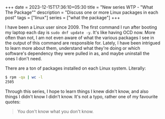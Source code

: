 +++ 
date = 2023-12-15T17:36:10+05:30
title = "New series WTP - \"What The Package\""
description = "Discuss one or more Linux packages in each post"
tags = ["linux"]
series = ["what the package"]
+++

I have been a Linux user since 2009. The first command I run after booting my laptop each day is `sudo dnf update -y`. It's like having OCD now. More often than not, I am not even aware of what the various packages I see in the output of this command are responsible for. Lately, I have been intrigued to learn more about them, understand what they're doing or which software's dependency they were pulled in as, and maybe uninstall the ones I don't need.

There are a ton of packages installed on each Linux system. Literally:

```sh
$ rpm -qa | wc -l
2505
```

Through this series, I hope to learn things I knew didn't know, and also things I didn't know I didn't know. It's not a typo, rather one of my favourite quotes:

> You don't know what you don't know.